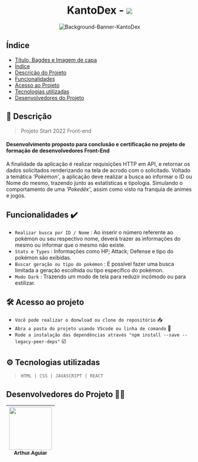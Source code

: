 <h1 align="center"> <strong>KantoDex</strong> - 
<img src="http://img.shields.io/static/v1?label=STATUS&message=EM%20DESENVOLVIMENTO&color=GREEN&style=for-the-badge"/>
</h1>

<p align="center">
<img src="https://user-images.githubusercontent.com/107083464/185487401-072e45c7-537d-430e-b41f-4601d1eeeccc.png" alt="Background-Banner-KantoDex">
</p>

## Índice 

* [Título, Bagdes e Imagem de capa](#Título-Badges-e-Imagem-de-capa)
* [Índice](#índice)
* [Descrição do Projeto](#descrição-do-projeto)
* [Funcionalidades](#funcionalidades-da-aplicação)
* [Acesso ao Projeto](#acesso-ao-projeto)
* [Tecnologias utilizadas](#tecnologias-utilizadas)
* [Desenvolvedores do Projeto](#pessoas-desenvolvedoras)

## :scroll: Descrição

> Projeto Start 2022 Front-end
<h4>
Desenvolvimento proposto para conclusão e certificação no projeto de formação de desenvolvedores Front-End
</h4>
<p>
A finalidade da aplicação é realizar requisições HTTP em API, e retornar os dados solicitados renderizando na tela de acrodo com o solicitado.
Voltado a temática <i>'Pokémon'</i>, a aplicação deve realizar a busca ao informar o ID ou Nome do mesmo, trazendo junto as estatísticas e tipologia.
Simulando o comportamento de uma <i>'Pokedéx'</i>, assim como visto na franquia de animes e jogos.
</p>

## Funcionalidades :heavy_check_mark:

- `Realizar busca por ID / Nome` : Ao inserir o número referente ao pokémon ou seu respectivo nome, deverá trazer as informações do mesmo ou informar que o mesmo não existe.
- `Stats e Types` : Informações como HP; Attack; Defense e tipo do pokémon são exibidas.
- `Buscar geração ou tipo do pokémon` : É possível fazer uma busca limitada a geração escolhida ou tipo específico do pokémon.
- `Modo Dark` : Trazendo um modo de tela para reduzir incômodo ou para estilizar.

## :hammer_and_wrench: Acesso ao projeto 

- `Você pode realizar o donwload ou clone do repositório` :inbox_tray:  
- `Abra a pasta do projeto usando VScode ou linha de comando` :file_folder:
- `Rode a instalação das dependências através "npm install --save --legacy-peer-deps"` :ballot_box_with_check:

## :gear: Tecnologias utilizadas 

> `HTML | CSS | JAVASCRIPT | REACT`

## Desenvolvedores do Projeto :man_technologist:

| [<img src="https://avatars.githubusercontent.com/u/107083464?s=400&u=73fc98abd165787ce10f5799bb2996a1a97128ec&v=4" width=115><br><sub>Arthur Aguiar</sub>](https://github.com/artthur-aguiar) |
| :---: | 
